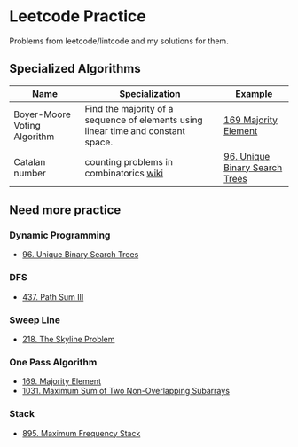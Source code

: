 # Leetcode Practice
Problems from leetcode/lintcode and my solutions for them.  

## Specialized Algorithms 
|  Name  | Specialization | Example |
| ------ | -------------- | ------- |
| Boyer-Moore Voting Algorithm | Find the majority of a sequence of elements using linear time and constant space. | [169 Majority Element](code/list/169_majority_element.py) |
| Catalan number | counting problems in combinatorics [wiki](https://en.wikipedia.org/wiki/Catalan_number)| [96. Unique Binary Search Trees](code/dp/96_unique_binary_search_trees.py) |

## Need more practice

### Dynamic Programming
- [96. Unique Binary Search Trees](code/dp/96_unique_binary_search_trees.py)

### DFS
- [437. Path Sum III](code/binary_tree_and_tree-based_dfs/437_path_sum_iii.py)

### Sweep Line
- [218. The Skyline Problem](code/sweep_line/218_the_skyline_problem.py)

### One Pass Algorithm
- [169. Majority Element](code/list/169_majority_element.py)
- [1031. Maximum Sum of Two Non-Overlapping Subarrays](code/list/1031_maximun_sum_of_two_non_overlapping_subarrays.py)

### Stack
- [895. Maximum Frequency Stack](code/stack/895_maximum_frequency_stack.py)
